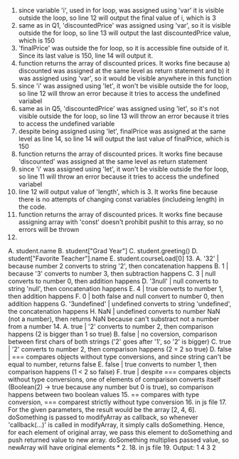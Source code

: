 1. since variable 'i', used in for loop, was assigned using 'var' it is visible outside the loop, so line 12 will output the final value of i, which is 3
2. same as in Q1, 'discountedPrice' was assigned using 'var', so it is visible outside the for loop, so line 13 will output the last discountedPrice value, which is 150
3. 'finalPrice' was outside the for loop, so it is accessible fine outside of it. Since its last value is 150, line 14 will output it.
4. function returns the array of discounted prices. It works fine because a) discounted was assigned at the same level as return statement and b) it was assigned using 'var', so it would be visible anywhere in this function
5. since 'i' was assigned using 'let', it won't be visible outside the for loop, so line 12 will throw an error because it tries to access the undefined variabel
6. same as in Q5, 'discountedPrice' was assigned using 'let', so it's not visible outside the for loop, so line 13 will throw an error because it tries to access the undefined variable
7. despite being assigned using 'let', finalPrice was assigned at the same level as line 14, so line 14 will output the last value of finalPrice, which is 150
8. function returns the array of discounted prices. It works fine because 'discounted' was assigned at the same level as return statement
9. since 'i' was assigned using 'let', it won't be visible outside the for loop, so line 11 will throw an error because it tries to access the undefined variabel
10. line 12 will output value of 'length', which is 3. It works fine because there is no attempts of changing const variables (includeing length) in the code. 
11. function returns the array of discounted prices. It works fine because assigning array with 'const' doesn't prohibit pushit to this array, so no errors will be thrown
12. 
A. student.name
B. student["Grad Year"]
C. student.greeting()
D. student["Favorite Teacher"].name
E. student.courseLoad[0]
13. 
A. '32' | because number 2 converts to string '2', then concatenation happens
B. 1 | because '3' converts to number 3, then subtraction happens
C. 3 | null converts to number 0, then addition happens 
D. '3null' | null converts to string 'null', then concatenation happens
E. 4 | true converts to number 1, then addition happens
F. 0 | both false and null convert to number 0, then addition happens
G. '3undefined' | undefined converts to string 'undefined', the concatenation happens
H. NaN | undefined converts to number NaN (not a number), then returns NaN because can't substract not a number from a number
14. 
A. true | '2' converts to number 2, then comparison happens (2 is bigger than 1 so true)
B. false | no coversion, comparison between first chars of both strings ('2' goes after '1', so '2' is bigger)
C. true | '2' converts to number 2, then comparison happens (2 = 2 so true)
D. false | === compares objects without type conversions, and since string can't be equal to number, returns false
E. false | true converts to number 1, then comparison happens (1 < 2 so false)
F. true | despite === compares objects without type conversions, one of elements of comparison converts itself (Boolean(2) -> true because any number but 0 is true), so comparison happens between two boolean values
15. == compares with type conversion, === comparest strictly without type conversion
16. in js file
17. For the given parameters, the result would be the array [2, 4, 6].
doSomething is passed to modifyArray as callback, so whenever 'callback(...)' is called in modifyArray, it simply calls doSomething. Hence, for each element of original array, we pass this element to doSomething and push returned value to new array. doSomething multiplies passed value, so newArray will have original elements * 2.
18. in js file
19. Output:
1
4
3
2